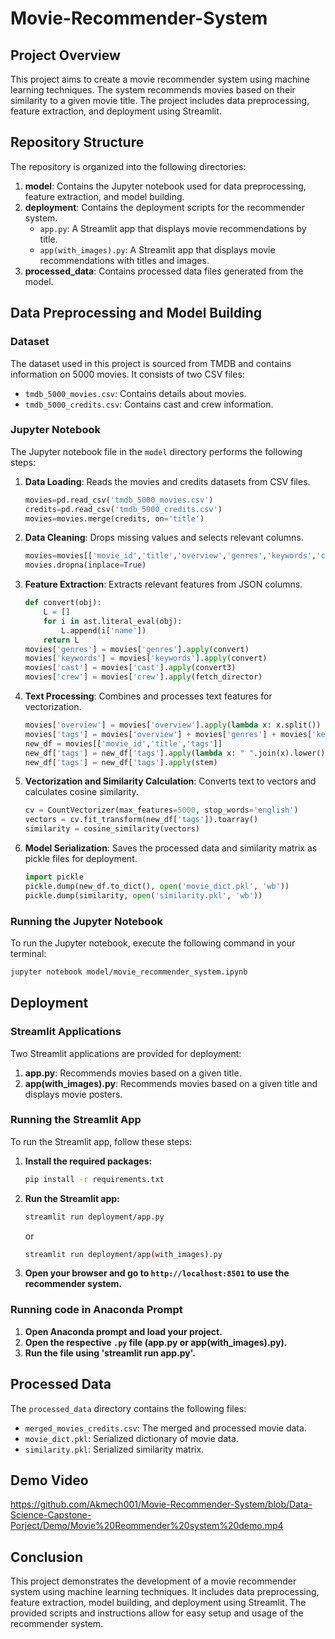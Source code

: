 # Movie-Recommender-System

## Project Overview

This project aims to create a movie recommender system using machine learning techniques. The system recommends movies based on their similarity to a given movie title. The project includes data preprocessing, feature extraction, and deployment using Streamlit.

## Repository Structure

The repository is organized into the following directories:

1. **model**: Contains the Jupyter notebook used for data preprocessing, feature extraction, and model building.
2. **deployment**: Contains the deployment scripts for the recommender system.
   - `app.py`: A Streamlit app that displays movie recommendations by title.
   - `app(with_images).py`: A Streamlit app that displays movie recommendations with titles and images.
3. **processed_data**: Contains processed data files generated from the model.

## Data Preprocessing and Model Building

### Dataset

The dataset used in this project is sourced from TMDB and contains information on 5000 movies. It consists of two CSV files:
- `tmdb_5000_movies.csv`: Contains details about movies.
- `tmdb_5000_credits.csv`: Contains cast and crew information.

### Jupyter Notebook

The Jupyter notebook file in the `model` directory performs the following steps:

1. **Data Loading**: Reads the movies and credits datasets from CSV files.
   ```python
   movies=pd.read_csv('tmdb_5000_movies.csv')
   credits=pd.read_csv('tmdb_5000_credits.csv')
   movies=movies.merge(credits, on='title')
   ```

2. **Data Cleaning**: Drops missing values and selects relevant columns.
   ```python
   movies=movies[['movie_id','title','overview','genres','keywords','cast','crew']]
   movies.dropna(inplace=True)
   ```

3. **Feature Extraction**: Extracts relevant features from JSON columns.
   ```python
   def convert(obj):
       L = []
       for i in ast.literal_eval(obj):
           L.append(i['name'])
       return L
   movies['genres'] = movies['genres'].apply(convert)
   movies['keywords'] = movies['keywords'].apply(convert)
   movies['cast'] = movies['cast'].apply(convert3)
   movies['crew'] = movies['crew'].apply(fetch_director)
   ```

4. **Text Processing**: Combines and processes text features for vectorization.
   ```python
   movies['overview'] = movies['overview'].apply(lambda x: x.split())
   movies['tags'] = movies['overview'] + movies['genres'] + movies['keywords'] + movies['cast'] + movies['crew']
   new_df = movies[['movie_id','title','tags']]
   new_df['tags'] = new_df['tags'].apply(lambda x: " ".join(x).lower())
   new_df['tags'] = new_df['tags'].apply(stem)
   ```

5. **Vectorization and Similarity Calculation**: Converts text to vectors and calculates cosine similarity.
   ```python
   cv = CountVectorizer(max_features=5000, stop_words='english')
   vectors = cv.fit_transform(new_df['tags']).toarray()
   similarity = cosine_similarity(vectors)
   ```

6. **Model Serialization**: Saves the processed data and similarity matrix as pickle files for deployment.
   ```python
   import pickle
   pickle.dump(new_df.to_dict(), open('movie_dict.pkl', 'wb'))
   pickle.dump(similarity, open('similarity.pkl', 'wb'))
   ```

### Running the Jupyter Notebook

To run the Jupyter notebook, execute the following command in your terminal:

```bash
jupyter notebook model/movie_recommender_system.ipynb
```

## Deployment

### Streamlit Applications

Two Streamlit applications are provided for deployment:

1. **app.py**: Recommends movies based on a given title.
2. **app(with_images).py**: Recommends movies based on a given title and displays movie posters.

### Running the Streamlit App

To run the Streamlit app, follow these steps:

1. **Install the required packages:**
   ```bash
   pip install -r requirements.txt
   ```

2. **Run the Streamlit app:**
   ```bash
   streamlit run deployment/app.py
   ```
   or
   ```bash
   streamlit run deployment/app(with_images).py
   ```

3. **Open your browser and go to `http://localhost:8501` to use the recommender system.**

### Running code in Anaconda Prompt

1. **Open Anaconda prompt and load your project.**
2. **Open the respective `.py` file (app.py or app(with_images).py).**
3. **Run the file using 'streamlit run app.py'.**

## Processed Data

The `processed_data` directory contains the following files:

- `merged_movies_credits.csv`: The merged and processed movie data.
- `movie_dict.pkl`: Serialized dictionary of movie data.
- `similarity.pkl`: Serialized similarity matrix.


## Demo Video
https://github.com/Akmech001/Movie-Recommender-System/blob/Data-Science-Capstone-Porject/Demo/Movie%20Reommender%20system%20demo.mp4

## Conclusion

This project demonstrates the development of a movie recommender system using machine learning techniques. It includes data preprocessing, feature extraction, model building, and deployment using Streamlit. The provided scripts and instructions allow for easy setup and usage of the recommender system.
